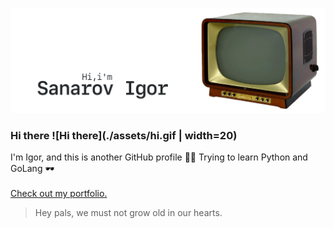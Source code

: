 [![GitHub Banner Sanarov](./assets/GitHubHeaderSanarov.gif)](https://sanarov.dev)
### Hi there ![Hi there](./assets/hi.gif | width=20) ###

I'm Igor, and this is another GitHub profile 🤦‍♂️ Trying to learn Python and GoLang 🕶
<br/><br/>
[Check out my portfolio.](https://sanarov.dev/portfolio/ "Portfolio")

> Hey pals, we must not grow old in our hearts.
